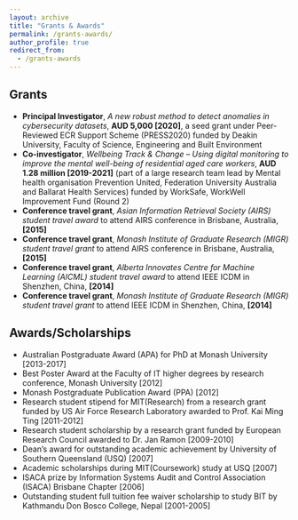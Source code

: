 ```yaml
---
layout: archive
title: "Grants & Awards"
permalink: /grants-awards/
author_profile: true
redirect_from:
  - /grants-awards
---
```


Grants
----------------
* <b>Principal Investigator</b>, <i>A new robust method to detect anomalies in cybersecurity datasets</i>, <b>AUD 5,000 [2020]</b>, a seed grant under Peer-Reviewed ECR Support Scheme (PRESS2020) funded by Deakin University, Faculty of Science, Engineering and Built Environment
* <b>Co-investigator</b>, <i>Wellbeing Track & Change – Using digital monitoring to improve the mental well-being of residential aged care workers</i>, <b>AUD 1.28 million [2019-2021]</b> (part of a large research team lead by Mental health organisation Prevention United, Federation University Australia and Ballarat Health Services) funded by WorkSafe, WorkWell Improvement Fund (Round 2)
* <b>Conference travel grant</b>, <i>Asian Information Retrieval Society (AIRS) student travel award</i> to attend AIRS conference in Brisbane, Australia, <b>[2015]</b>
* <b>Conference travel grant</b>, <i>Monash Institute of Graduate Research (MIGR) student travel grant</i> to attend AIRS conference in Brisbane, Australia, <b>[2015]</b>
* <b>Conference travel grant</b>, <i>Alberta Innovates Centre for Machine Learning (AICML) student travel award</i> to attend IEEE ICDM in Shenzhen, China, <b>[2014]</b>
* <b>Conference travel grant</b>, <i>Monash Institute of Graduate Research (MIGR) student travel grant</i> to attend IEEE ICDM in Shenzhen, China, <b>[2014]</b>

Awards/Scholarships
--------------------
* Australian Postgraduate Award (APA) for PhD at Monash University [2013-2017]
* Best Poster Award at the Faculty of IT higher degrees by research conference, Monash University [2012]
* Monash Postgraduate Publication Award (PPA) [2012]
* Research student stipend for MIT(Research) from a research grant funded by US Air Force Research Laboratory awarded to Prof. Kai Ming Ting [2011-2012]
* Research student scholarship by a research grant funded by European Research Council awarded to Dr. Jan Ramon [2009-2010]
* Dean’s award for outstanding academic achievement by University of Southern Queensland (USQ) [2007]
* Academic scholarships during MIT(Coursework) study at USQ [2007]
* ISACA prize by Information Systems Audit and Control Association (ISACA) Brisbane Chapter [2006]
* Outstanding student full tuition fee waiver scholarship to study BIT by Kathmandu Don Bosco College, Nepal [2001-2005] 
